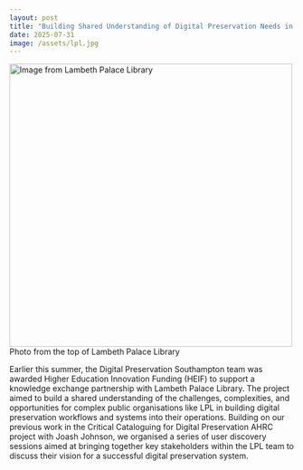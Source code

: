 ```yaml
---
layout: post
title: "Building Shared Understanding of Digital Preservation Needs in Lambeth Palace Library"
date: 2025-07-31
image: /assets/lpl.jpg
---
```


<img src="assets/lpl.png" alt="Image from Lambeth Palace Library" width="500"/> 
Photo from the top of Lambeth Palace Library

Earlier this summer, the Digital Preservation Southampton team was awarded Higher Education Innovation Funding (HEIF) to support a knowledge exchange partnership with Lambeth Palace Library. The project aimed to build a shared understanding of the challenges, complexities, and opportunities for complex public organisations like LPL in building digital preservation workflows and systems into their operations. Building on our previous work in the Critical Cataloguing for Digital Preservation AHRC project with Joash Johnson, we organised a series of user discovery sessions aimed at bringing together key stakeholders within the LPL team to discuss their vision for a successful digital preservation system.
